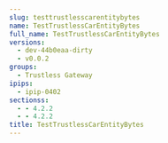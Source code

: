 ```yaml
---
slug: testtrustlesscarentitybytes
name: TestTrustlessCarEntityBytes
full_name: TestTrustlessCarEntityBytes
versions:
  - dev-44b0eaa-dirty
  - v0.0.2
groups:
  - Trustless Gateway
ipips:
  - ipip-0402
sectionss:
  - - 4.2.2
  - - 4.2.2
title: TestTrustlessCarEntityBytes
---
```


